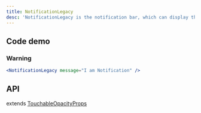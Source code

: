 ```yaml
---
title: NotificationLegacy
desc: 'NotificationLegacy is the notification bar, which can display three types of information: success, warning, and error.'
---
```


## Code demo

### Warning

```jsx
<NotificationLegacy message="I am Notification" />
```

## API

extends [TouchableOpacityProps](https://reactnative.dev/docs/touchableopacity#props)

<API name="NotificationLegacyProps"/>
